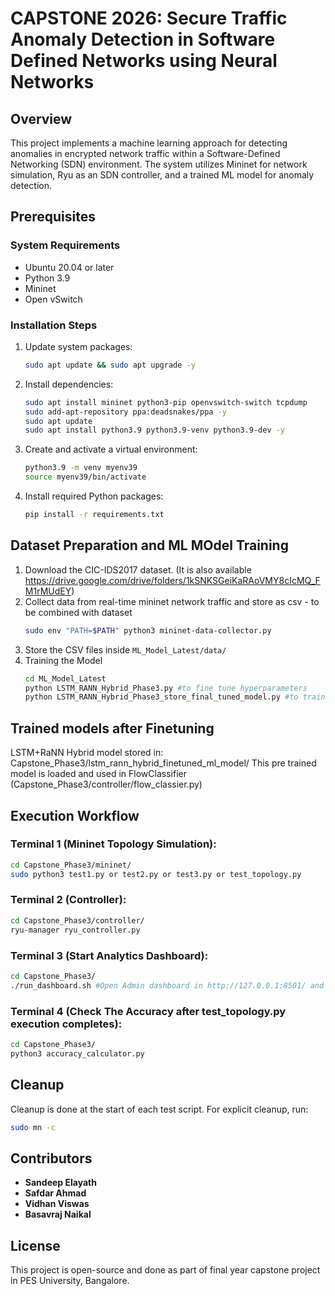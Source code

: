 # CAPSTONE 2026: Secure Traffic Anomaly Detection in Software Defined Networks using Neural Networks

## Overview
This project implements a machine learning approach for detecting anomalies in encrypted network traffic within a Software-Defined Networking (SDN) environment. The system utilizes Mininet for network simulation, Ryu as an SDN controller, and a trained ML model for anomaly detection.

## Prerequisites
### System Requirements
- Ubuntu 20.04 or later
- Python 3.9
- Mininet
- Open vSwitch

### Installation Steps
1. Update system packages:
   ```bash
   sudo apt update && sudo apt upgrade -y
   ```
2. Install dependencies:
   ```bash
   sudo apt install mininet python3-pip openvswitch-switch tcpdump
   sudo add-apt-repository ppa:deadsnakes/ppa -y
   sudo apt update
   sudo apt install python3.9 python3.9-venv python3.9-dev -y
   ```
3. Create and activate a virtual environment:
   ```bash
   python3.9 -m venv myenv39
   source myenv39/bin/activate
   ```
4. Install required Python packages:
   ```bash
   pip install -r requirements.txt
   ```

## Dataset Preparation and ML MOdel Training
1. Download the CIC-IDS2017 dataset. (It is also available https://drive.google.com/drive/folders/1kSNKSGeiKaRAoVMY8cIcMQ_FM1rMUdEY)
2. Collect data from real-time mininet network traffic and store as csv - to be combined with dataset
   ```bash
   sudo env "PATH=$PATH" python3 mininet-data-collector.py
   ```
4. Store the CSV files inside `ML_Model_Latest/data/`
5. Training the Model
   ```bash
   cd ML_Model_Latest
   python LSTM_RANN_Hybrid_Phase3.py #to fine tune hyperparameters
   python LSTM_RANN_Hybrid_Phase3_store_final_tuned_model.py #to train and store the model using finetuned hyperparameters
   ```

## Trained models after Finetuning
LSTM+RaNN Hybrid model stored in: Capstone_Phase3/lstm_rann_hybrid_finetuned_ml_model/
This pre trained model is loaded and used in FlowClassifier (Capstone_Phase3/controller/flow_classier.py)


## Execution Workflow

### Terminal 1 (Mininet Topology Simulation):
```bash
cd Capstone_Phase3/mininet/
sudo python3 test1.py or test2.py or test3.py or test_topology.py 
```
### Terminal 2 (Controller):
```bash
cd Capstone_Phase3/controller/
ryu-manager ryu_controller.py
```
### Terminal 3 (Start Analytics Dashboard):
```bash
cd Capstone_Phase3/
./run_dashboard.sh #Open Admin dashboard in http://127.0.0.1:8501/ and HOneypot dashboard in http://127.0.0.1:8502/
```
### Terminal 4 (Check The Accuracy after test_topology.py execution completes):
```bash
cd Capstone_Phase3/
python3 accuracy_calculator.py 
```
## Cleanup
Cleanup is done at the start of each test script.
For explicit cleanup, run:
```bash
sudo mn -c
```

## Contributors
- **Sandeep Elayath**
- **Safdar Ahmad**
- **Vidhan Viswas**
- **Basavraj Naikal**

## License
This project is open-source and done as part of final year capstone project in PES University, Bangalore.

